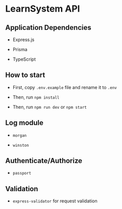 # LearnSystem API

## Application Dependencies

- Express.js

- Prisma

- TypeScript

## How to start

- First, copy `.env.example` file and rename it to `.env`

- Then, run `npm install`

- Then, run `npm run dev` or `npm start`

## Log module

- `morgan`

- `winston`

## Authenticate/Authorize

- `passport`

## Validation

- `express-validator` for request validation

